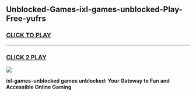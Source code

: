 
## Unblocked-Games-ixl-games-unblocked-Play-Free-yufrs
<h3>
<a href="https://premium76.site?title=ixl-games-unblocked&ref=22A">CLICK TO PLAY</a></h3>
<hr>

<h3>
<a href="https://premium76.site?title=ixl-games-unblocked&ref=22A">CLICK 2 PLAY</a>
  
</h3>

<a href="https://premium76.site?title=ixl-games-unblocked&ref=22A"><img src="https://clearcache.store/games.png"></a>


**ixl-games-unblocked games unblocked: Your Gateway to Fun and Accessible Online Gaming**
